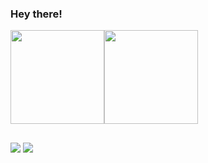 ### Hey there!
<!--
- 🔭 I’m currently working on ...
- 🌱 I’m currently learning ...
- 👯 I’m looking to collaborate on ...
- 🤔 I’m looking for help with ...
- 💬 Ask me about ...
- 📫 How to reach me: ...
- 😄 Pronouns: ...
- ⚡ Fun fact: ...
-->

<div>
  <a href="https://github.com/igordrsilva" style="display:flex;flex-direction: row;">
    <img height="150em" src="https://github-readme-stats-omega-rosy-44.vercel.app/api?username=Tainan404&show_icons=true&theme=dracula&include_all_commits=true&count_private=true" />
    <img height="150em" src="https://github-readme-stats-omega-rosy-44.vercel.app/api/top-langs/?username=Tainan404&layout=compact&theme=dracula" />
  </a>
</div>

##

<div>
  <a href="mailto:igdouglas.silva@gmail.com"  target="_blank"><img src="https://img.shields.io/badge/Gmail-D14836?style=for-the-badge&logo=gmail&logoColor=white" /></a>
  <a href="https://www.linkedin.com/in/igordrsilva/"><img src="https://img.shields.io/badge/LinkedIn-0077B5?style=for-the-badge&logo=linkedin&logoColor=white" /></a>
</div> 
